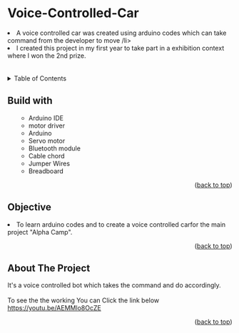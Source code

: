 # Voice-Controlled-Car
<li>A voice controlled car was created using arduino codes which can take command from the developer to move /li>
<li>I created this project in my first year to take part in a exhibition context where I won the 2nd prize.</li>
<br>
  <br>

<!-- TABLE OF CONTENTS -->

<details>
  <summary>Table of Contents</summary>
  <ol>
    <ul>
       <li><a href="#built-with">Built With</a></li>
      <li><a href="#Objective">Objective</a></li>
      <li><a href="#about-the-project">About The Project</a></li>
      </ul>
  </ol>
</details>

<!-- Built with -->
## Build with
<ol>
    <ul>
      <li>Arduino IDE</li>
      <li> motor driver </li>
      <li>Arduino </li>
       <li>Servo motor</li>
      <li> Bluetooth module </li>
       <li>Cable chord</li>
      <li>Jumper Wires</li>
      <li>Breadboard</li>
     <!-- <li><a href="https://www.javascript.com/">JavaScript</a></li> -->
      </ul>
  <p align="right">(<a href="#Voice-Controlled-Car">back to top</a>)</p>
  </ol>
  
## Objective
<li>To learn arduino codes and to create a voice controlled carfor the main project "Alpha Camp".</li>
<p align="right">(<a href="#Voice-Controlled-Car">back to top</a>)</p>


<!-- ABOUT THE PROJECT -->
## About The Project
It's a voice controlled bot which takes the command and do accordingly.
<br>
<br>
To see the the working You can Click the link below
<br>
https://youtu.be/AEMMlo8OcZE


<p align="right">(<a href="#Voice-Controlled-Car">back to top</a>)</p>





